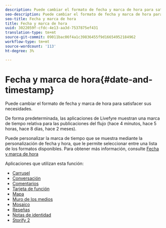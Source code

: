 ```yaml
---
description: Puede cambiar el formato de fecha y marca de hora para satisfacer sus necesidades.
seo-description: Puede cambiar el formato de fecha y marca de hora para satisfacer sus necesidades.
seo-title: Fecha y marca de hora
title: Fecha y marca de hora
uuid: 3022059f-cfdc-4e13-aa3d-7537875ef431
translation-type: tm+mt
source-git-commit: 09011bac06f4a1c39836455f9d16654952184962
workflow-type: tm+mt
source-wordcount: '113'
ht-degree: 3%

---
```



# Fecha y marca de hora{#date-and-timestamp}

Puede cambiar el formato de fecha y marca de hora para satisfacer sus necesidades.

De forma predeterminada, las aplicaciones de Livefyre muestran una marca de tiempo relativa para las publicaciones del flujo (hace 4 minutos, hace 5 horas, hace 8 días, hace 2 meses).

Puede personalizar la marca de tiempo que se muestra mediante la personalización de fecha y hora, que le permite seleccionar entre una lista de los formatos disponibles. Para obtener más información, consulte [Fecha y marca de hora](/help/using/c-features-livefyre/c-styling-features/c-date-and-timestamp.md)

Aplicaciones que utilizan esta función:

* [Carrusel](/help/using/c-about-apps/c-carousel-app/c-carousel-app.md#c_carousel_app)
* [Conversación](/help/using/c-about-apps/c-chat-app/c-chat-app.md#c_chat_app)
* [Comentarios](/help/using/c-about-apps/c-comments/c-comments.md)
* [Tarjeta de función](/help/using/c-about-apps/c-feature-card-app/c-feature-card-app.md#c_feature_card_app)
* [Mapa](/help/using/c-about-apps/c-map-app/c-map-app.md#c_map_app)
* [Muro de los medios](/help/using/c-about-apps/c-media-wall-app/c-media-wall-app.md#c_media_wall_app)
* [Mosaico](/help/using/c-about-apps/c-mosaic-app/c-mosaic-app.md#c_mosaic_app)
* [Reseñas](/help/using/c-about-apps/c-reviews-app/c-reviews-app.md#c_reviews_app)
* [Notas de identidad](/help/using/c-about-apps/c-sidenotes-app/c-sidenotes-app.md#c_sidenotes_app)
* [Storify 2](/help/using/c-about-apps/c-storify2/c-storify2.md#c_storify2)

